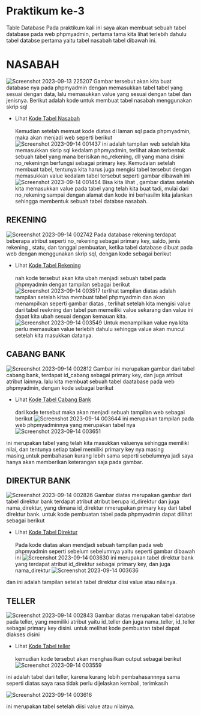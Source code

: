 # Praktikum ke-3
Table Database
Pada praktikum kali ini saya akan membuat sebuah tabel database pada web phpmyadmin, pertama tama kita lihat terlebih dahulu tabel databse pertama yaitu tabel nasabah tabel dibawah ini.
# NASABAH

![Screenshot 2023-09-13 225207](https://github.com/Dlann12/Table_Database/assets/130965620/40557b73-46e9-4ad1-9b09-4c8161f2f2dc)
Gambar tersebut akan kita buat database nya pada phpmyadmin dengan memasukkan tabel tabel yang sesuai dengan data, lalu memasukkan value yang sesuai dengan tabel dan jenisnya. Berikut adalah kode untuk membuat tabel nasabah menggunakan skrip sql 
- Lihat <a href="https://github.com/Dlann12/Table_Database/blob/main/nasabah.sql">Kode Tabel Nasabah</a><br><br>
Kemudian setelah memuat kode diatas di laman sql pada phpmyadmin, maka akan menjadi web seperti berikut
![Screenshot 2023-09-14 001437](https://github.com/Dlann12/Table_Database/assets/130965620/a643a971-10b3-4641-83ec-8bf78690cadd)
ini adalah tampilan web setelah kita memasukkan skrip sql kedalam phpmyadmin, terlihat akan terbentuk sebuah tabel yang mana berisikan no_rekening, dll yang mana disini no_rekeningn berfungsi sebagai primary key.
Kemudaian setelah membuat tabel, tentunya kita harus juga mengisi tabel tersebut dengan memasukkan value kedalam tabel tersebut seperti gambar dibawah ini
![Screenshot 2023-09-14 001454](https://github.com/Dlann12/Table_Database/assets/130965620/7d807f59-44f5-44b8-a1c3-eb0409a483b0)
Bisa kita lihat , gambar diatas setelah kita memasukkan value pada tabel yang telah kita buat tadi, mulai dari no_rekening sampai dengan alamat dan kode ini berhasilm kita jalankan sehingga membentuk sebuah tabel databse nasabah.

## REKENING
![Screenshot 2023-09-14 002742](https://github.com/Dlann12/Table_Database/assets/130965620/d6f62ab5-eb5d-46f6-b967-05a228226d37)
Pada database rekening terdapat beberapa atribut seperti no_rekening sebagai primary key, saldo, jenis rekening , statu, dan tanggal pembuatan, ketika tabel database dibuat pada web dengan menggunakan skrip sql, dengan kode sebagai berikut
- Lihat <a href="https://github.com/Dlann12/Table_Database/blob/main/rekening.sql">Kode Tabel Rekening</a><br><br>
nah kode tersebut akan kita ubah menjadi sebuah tabel pada phpmyadmin dengan tampilan sebagai berikut 
![Screenshot 2023-09-14 003517](https://github.com/Dlann12/Table_Database/assets/130965620/ebf3cb0d-2cf9-489c-9475-63f359dd0ccd)
terlihat tampilan diatas adalah tampilan setelah kitaa membuat tabel phpmyadmin dan akan menampilkan seperti gambar diatas , terlihat setelah kita mengisi value dari tabel reekning dan tabel pun memeiliki value sekarang dan value ini dapat kita ubah sesuai dengan kemauan kita.
![Screenshot 2023-09-14 003549](https://github.com/Dlann12/Table_Database/assets/130965620/b5936b9d-4f2f-4118-8341-b4b1806cc713)
Untuk menampilkan value nya kita perlu memasukan value terlebih dahulu sehingga value akan muncul setelah kita masukkan datanya.

## CABANG BANK
![Screenshot 2023-09-14 002812](https://github.com/Dlann12/Table_Database/assets/130965620/a93bb7b5-c723-4b18-9ee6-4adb70ee3c82)
Gambar ini merupakan gambar dari tabel cabang bank, terdapat id_cabang sebagai primary key, dan juga atribut atribut lainnya.
lalu kita membuat sebuah tabel daatabase pada web phpmyadmin, dengan kode sebagai berikut
- Lihat <a href="https://github.com/Dlann12/Table_Database/blob/main/cabangbank.sql">Kode Tabel Cabang Bank</a><br><br>
dari kode tersebut maka akan menjadi sebuah tampilan web sebagai berikut
![Screenshot 2023-09-14 003644](https://github.com/Dlann12/Table_Database/assets/130965620/526eb711-9850-4ef7-8822-e13dd0033581)
ini merupakan tampilan pada web phpmyadminnya yang merupakan tabel nya
![Screenshot 2023-09-14 003651](https://github.com/Dlann12/Table_Database/assets/130965620/4028acf5-ca5f-4d56-a5e5-a75fe11588f4)

ini merupakan tabel yang telah kita masukkan valuenya sehingga memiliki nilai, dan tentunya setiap tabel memiliki primary key nya masing masing,untuk pembahasan kurang lebih sama seperti sebelumnya jadi saya hanya akan memberikan keterangan saja pada gambar.

## DIREKTUR BANK
![Screenshot 2023-09-14 002826](https://github.com/Dlann12/Table_Database/assets/130965620/94f337b0-4b60-4023-a58f-9846ad511184)
Gambar diatas merupakan gambar dari tabel direktur bank terdapat atribut atribut berupa id_direktur dan juga nama_direktur, yang dimana id_direktur nmerupakan primary key dari tabel direktur bank.
untuk kode pembuatan tabel pada phpmyadmin dapat dilihat sebagai berikut 
- Lihat <a href="https://github.com/Dlann12/Table_Database/blob/main/direktur.sql">Kode Tabel Direktur</a><br><br>
Pada kode diatas akan mendjadi sebuah tampilan pada web phpmyadmin seperti sebelum sebelumnya yaitu seperti gambar dibawah ini
![Screenshot 2023-09-14 003630](https://github.com/Dlann12/Table_Database/assets/130965620/4a4c5e22-f9e4-4e0d-a2e7-fbb5412e16e2)
ini merupakan tabel direktur bank yang terdapat atribut id_direktur sebagai primary key, dan juga nama_direktur
![Screenshot 2023-09-14 003636](https://github.com/Dlann12/Table_Database/assets/130965620/f35c62b4-1bd2-434e-adc1-a8355d367b4f)

dan ini adalah tampilan setelah tabel direktur diisi value atau nilainya.

## TELLER
![Screenshot 2023-09-14 002843](https://github.com/Dlann12/Table_Database/assets/130965620/ea0e88a2-3d23-4b7e-a22c-47f586289240)
Gambar diatas merupakan tabel databse pada teller, yang memiliki atribut yaitu id_teller dan juga nama_teller, id_teller sebagai primary key disini.
untuk melihat kode pembuatan tabel dapat diakses disini 
- Lihat <a href="https://github.com/Dlann12/Table_Database/blob/main/teller.sql">Kode Tabel teller</a><br><br>
kemudian kode tersebut akan menghasilkan output sebagai berikut
![Screenshot 2023-09-14 003559](https://github.com/Dlann12/Table_Database/assets/130965620/b32e4d53-7ec3-4dd7-b468-6759db9bda2e)

ini adalah tabel dari teller, karena kurang lebih pembahasannnya sama seperti diatas saya rasa tidak perlu dijelaskan kembali, terimkasih

![Screenshot 2023-09-14 003616](https://github.com/Dlann12/Table_Database/assets/130965620/af39ceec-ef3e-41cc-a2d0-8b9f97dd989a)

ini merupakan tabel setelah diisi value atau nilainya.
